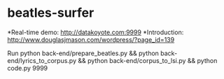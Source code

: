 # beatles-surfer

*Real-time demo: http://datakoyote.com:9999
*Introduction: http://www.douglasjmason.com/wordpress/?page_id=139

Run python back-end/prepare_beatles.py && python back-end/lyrics_to_corpus.py && python back-end/corpus_to_lsi.py && python code.py 9999

